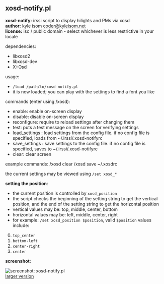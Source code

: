 xosd-notify.pl
--------------

**xosd-notify:** irssi script to display hilights and PMs via xosd    
**author:** kyle isom <coder@kyleisom.net>    
**license:** isc / public domain - select whichever is less restrictive in your
locale     

dependencies:
* libxosd2
* libxosd-dev
* X::Osd

usage:
* `/load /path/to/xosd-notify.pl`    
* it is now loaded; you can play with the settings to find a font you like

commands (enter using /xosd): 
* enable: enable on-screen display
* disable: disable on-screen display
* reconfigure: require to reload settings after changing them
* test: puts a test message on the screen for verifying settings
* load_settings <config file>: load settings from the config file. if no 
config file is specified, loads from ~/.irssi/.xosd-notifyrc
* save_settings <config file>: save settings to the config file. if no
config file is specified, saves to ~/.irssi/.xosd-notifyrc
* clear: clear screen

example commands: 
    /xosd clear
    /xosd save ~/.xosdrc

the current settings may be viewed using `/set xosd_*`

**setting the position**:
* the current position is controlled by `xosd_position`
* the script checks the beginning of the setting string to get the vertical
position, and the end of the setting string to get the horizontal position
* vertical values may be: top, middle, center, bottom
* horizontal values may be: left, middle, center, right
* for example: `/set xosd_position $position`, valid `$position` values 
include:
0. `top_center`
1. `bottom-left`
2. `center-right`
3. `center`


**screenshot:**    

![screenshot: xosd-notify.pl](/images/screenshots/irssi-xosd_small.png)    
[larger version](/images/screenshots/irssi-xosd.png)

